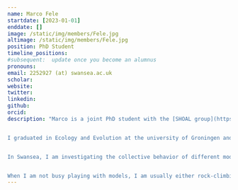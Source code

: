 ```yaml
---
name: Marco Fele
startdate: [2023-01-01]
enddate: []
image: /static/img/members/Fele.jpg
altimage: /static/img/members/Fele.jpg
position: PhD Student
timeline_positions: 
#subsequent:  update once you become an alumnus
pronouns: 
email: 2252927 (at) swansea.ac.uk
scholar:
website:
twitter:
linkedin:
github:
orcid:
description: "Marco is a joint PhD student with the [SHOAL group](https://www.shoalgroup.org/) supervised by [Dr Andrew King](https://www.swansea.ac.uk/staff/a.j.king/).


I graduated in Ecology and Evolution at the university of Groningen and did my thesis at the University of Lausanne, investigating collective decision-making in ants using individual-based simulations.


In Swansea, I am investigating the collective behavior of different model species, to see how individual heterogeneity impacts group behaviour. I plan to implement some of the insights gained form studying biological systems in robotic swarms.


When I am not busy playing with models, I am usually either rock-climbing, hiking, or looking at plants."
---
```

